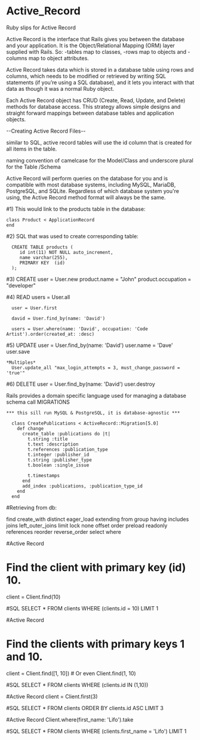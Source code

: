 # Active_Record
Ruby slips for Active Record




Active Record is the interface that Rails gives you between the database and your application.
It is the Object/Relational Mapping (ORM) layer supplied with Rails.
So:
-tables map to classes,
-rows map to objects and
-columns map to object attributes.

Active Record takes data which is stored in a database table using rows and columns,
which needs to be modified or retrieved by writing SQL statements
(if you’re using a SQL database),
and it lets you interact with that data as though it was a normal Ruby object.

Each Active Record object has CRUD (Create, Read, Update, and Delete) methods for database access.
This strategy allows simple designs and straight forward mappings between database tables and application objects.

--Creating Active Record Files--

similar to SQL, active record tables will use the id column that is created for all items in the table.

naming convention of camelcase for the Model/Class and underscore plural for the Table /Schema

Active Record will perform queries on the database for you and is compatible with most database systems, including MySQL, MariaDB, PostgreSQL, and SQLite. Regardless of which database system you're using, the Active Record method format will always be the same.

#1) This would link to the products table in the database:

    class Product < ApplicationRecord
    end


#2) SQL that was used to create corresponding table:

      CREATE TABLE products (
         id int(11) NOT NULL auto_increment,
         name varchar(255),
         PRIMARY KEY  (id)
      );

#3) CREATE
      user = User.new
      product.name = "John"
      product.occupation = "developer"

#4) READ
      users = User.all

      user = User.first

      david = User.find_by(name: 'David')

      users = User.where(name: 'David', occupation: 'Code Artist').order(created_at: :desc)

#5) UPDATE
      user = User.find_by(name: 'David')
      user.name = 'Dave'
      user.save

    *Multiples*
      User.update_all "max_login_attempts = 3, must_change_password = 'true'"

#6) DELETE
      user = User.find_by(name: 'David')
      user.destroy



Rails provides a domain specific language used for managing a database schema call MIGRATIONS

    *** this sill run MySQL & PostgreSQL, it is database-agnostic ***

      class CreatePublications < ActiveRecord::Migration[5.0]
        def change
          create_table :publications do |t|
            t.string :title
            t.text :description
            t.references :publication_type
            t.integer :publisher_id
            t.string :publisher_type
            t.boolean :single_issue

            t.timestamps
          end
          add_index :publications, :publication_type_id
        end
      end



#Retrieving from db:

find
create_with
distinct
eager_load
extending
from
group
having
includes
joins
left_outer_joins
limit
lock
none
offset
order
preload
readonly
references
reorder
reverse_order
select
where



#Active Record
# Find the client with primary key (id) 10.
client = Client.find(10)

#SQL
SELECT * FROM clients WHERE (clients.id = 10) LIMIT 1

#Active Record
# Find the clients with primary keys 1 and 10.
client = Client.find([1, 10]) # Or even Client.find(1, 10)

#SQL
SELECT * FROM clients WHERE (clients.id IN (1,10))


#Active Record
client = Client.first(3)

#SQL
SELECT * FROM clients ORDER BY clients.id ASC LIMIT 3

#Active Record
Client.where(first_name: 'Lifo').take

#SQL
SELECT * FROM clients WHERE (clients.first_name = 'Lifo') LIMIT 1
